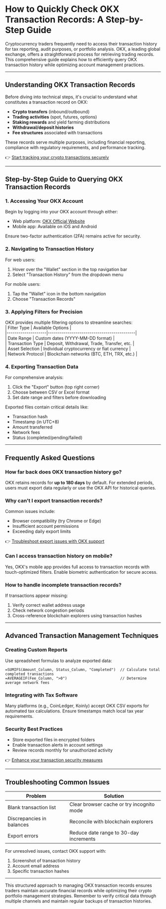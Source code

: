 # How to Quickly Check OKX Transaction Records: A Step-by-Step Guide  

Cryptocurrency traders frequently need to access their transaction history for tax reporting, audit purposes, or portfolio analysis. OKX, a leading global exchange, offers a straightforward process for retrieving trading records. This comprehensive guide explains how to efficiently query OKX transaction history while optimizing account management practices.  

---

## Understanding OKX Transaction Records  

Before diving into technical steps, it's crucial to understand what constitutes a transaction record on OKX:  
- **Crypto transfers** (inbound/outbound)  
- **Trading activities** (spot, futures, options)  
- **Staking rewards** and yield farming distributions  
- **Withdrawal/deposit histories**  
- **Fee structures** associated with transactions  

These records serve multiple purposes, including financial reporting, compliance with regulatory requirements, and performance tracking.  

👉 [Start tracking your crypto transactions securely](https://bit.ly/okx-bonus)  

---

## Step-by-Step Guide to Querying OKX Transaction Records  

### 1. Accessing Your OKX Account  

Begin by logging into your OKX account through either:  
- Web platform: [OKX Official Website](https://bit.ly/okx-bonus)  
- Mobile app: Available on iOS and Android  

Ensure two-factor authentication (2FA) remains active for security.  

### 2. Navigating to Transaction History  

For web users:  
1. Hover over the "Wallet" section in the top navigation bar  
2. Select "Transaction History" from the dropdown menu  

For mobile users:  
1. Tap the "Wallet" icon in the bottom navigation  
2. Choose "Transaction Records"  

### 3. Applying Filters for Precision  

OKX provides multiple filtering options to streamline searches:  
| Filter Type       | Available Options                          |  
|--------------------|--------------------------------------------|  
| Date Range         | Custom dates (YYYY-MM-DD format)           |  
| Transaction Type   | Deposit, Withdrawal, Trade, Transfer, etc. |  
| Asset Selection    | Individual cryptocurrency or fiat currency |  
| Network Protocol   | Blockchain networks (BTC, ETH, TRX, etc.)  |  

### 4. Exporting Transaction Data  

For comprehensive analysis:  
1. Click the "Export" button (top right corner)  
2. Choose between CSV or Excel format  
3. Set date range and filters before downloading  

Exported files contain critical details like:  
- Transaction hash  
- Timestamp (in UTC+8)  
- Amount transferred  
- Network fees  
- Status (completed/pending/failed)  

---

## Frequently Asked Questions  

### How far back does OKX transaction history go?  
OKX retains records for **up to 180 days** by default. For extended periods, users must export data regularly or use the OKX API for historical queries.  

### Why can't I export transaction records?  
Common issues include:  
- Browser compatibility (try Chrome or Edge)  
- Insufficient account permissions  
- Exceeding daily export limits  

👉 [Troubleshoot export issues with OKX support](https://bit.ly/okx-bonus)  

### Can I access transaction history on mobile?  
Yes, OKX's mobile app provides full access to transaction records with touch-optimized filters. Enable biometric authentication for secure access.  

### How to handle incomplete transaction records?  
If transactions appear missing:  
1. Verify correct wallet address usage  
2. Check network congestion periods  
3. Cross-reference blockchain explorers using transaction hashes  

---

## Advanced Transaction Management Techniques  

### Creating Custom Reports  
Use spreadsheet formulas to analyze exported data:  
```excel
=SUMIFS(Amount_Column, Status_Column, "Completed")  // Calculate total completed transactions  
=AVERAGEIF(Fee_Column, ">0")                        // Determine average network fees  
```  

### Integrating with Tax Software  
Many platforms (e.g., CoinLedger, Koinly) accept OKX CSV exports for automated tax calculations. Ensure timestamps match local tax year requirements.  

### Security Best Practices  
- Store exported files in encrypted folders  
- Enable transaction alerts in account settings  
- Review records monthly for unauthorized activity  

👉 [Enhance your transaction security measures](https://bit.ly/okx-bonus)  

---

## Troubleshooting Common Issues  

| Problem                   | Solution                             |  
|--------------------------|--------------------------------------|  
| Blank transaction list   | Clear browser cache or try incognito mode |  
| Discrepancies in balances| Reconcile with blockchain explorers  |  
| Export errors            | Reduce date range to 30-day increments |  

For unresolved issues, contact OKX support with:  
1. Screenshot of transaction history  
2. Account email address  
3. Specific transaction hashes  

---

This structured approach to managing OKX transaction records ensures traders maintain accurate financial records while optimizing their crypto portfolio management strategies. Remember to verify critical data through multiple channels and maintain regular backups of transaction histories.